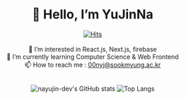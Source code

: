 
<div align="center">
  
# 👋 Hello, I’m YuJinNa
  
[![Hits](https://hits.seeyoufarm.com/api/count/incr/badge.svg?url=https%3A%2F%2Fgithub.com%2Fnayujin-dev&count_bg=%23F3B5F7&title_bg=%23D7D4D4&icon=&icon_color=%23E7E7E7&title=hits&edge_flat=false)](https://hits.seeyoufarm.com)
<br/><br/>
👀 I’m interested in React.js, Next.js, firebase<br/>
🌱 I’m currently learning Computer Science & Web Frontend<br/>
📫 How to reach me : 00nyj@sookmyung.ac.kr
<br/><br/>

  
![nayujin-dev's GitHub stats](https://github-readme-stats.vercel.app/api?username=nayujin-dev&show_icons=true&count_private=true&theme=cobalt) ![Top Langs](https://github-readme-stats.vercel.app/api/top-langs/?username=nayujin-dev&layout=compact&count_private=true&theme=cobalt) 
</div>
<!---
nayujin-dev/nayujin-dev is a ✨ special ✨ repository because its `README.md` (this file) appears on your GitHub profile.
You can click the Preview link to take a look at your changes.
--->

